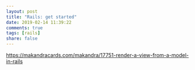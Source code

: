 ```yaml
---
layout: post
title: "Rails: get started"
date: 2019-02-14 11:39:22
comments: true
tags: [rails]
share: false
---
```

https://makandracards.com/makandra/17751-render-a-view-from-a-model-in-rails
